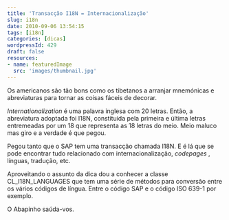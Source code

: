 ```yaml
---
title: 'Transacção I18N = Internacionalização'
slug: i18n
date: 2010-09-06 13:54:15
tags: [i18n]
categories: [dicas]
wordpressId: 429
draft: false
resources:
- name: featuredImage
  src: 'images/thumbnail.jpg'
---
```

Os americanos são tão bons como os tibetanos a arranjar mnemónicas e abreviaturas para tornar as coisas fáceis de decorar.

_Internationalization_ é uma palavra inglesa com 20 letras. Então, a abreviatura adoptada foi I18N, constituida pela primeira e última letras entremeadas por um 18 que representa as 18 letras do meio. Meio maluco mas giro e a verdade é que pegou.

Pegou tanto que o SAP tem uma transacção chamada I18N. E é lá que se pode encontrar tudo relacionado com internacionalização, _codepages_ , línguas, tradução, etc.

Aproveitando o assunto da dica dou a conhecer a classe CL_I18N_LANGUAGES que tem uma série de métodos para conversão entre os vários códigos de língua. Entre o código SAP e o código ISO 639-1 por exemplo.

O Abapinho saúda-vos.

